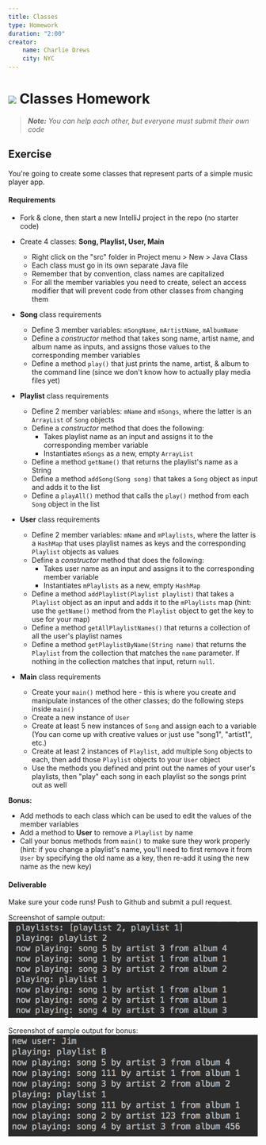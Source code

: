 ```yaml
---
title: Classes
type: Homework
duration: "2:00"
creator:
    name: Charlie Drews
    city: NYC
---
```


# ![](https://ga-dash.s3.amazonaws.com/production/assets/logo-9f88ae6c9c3871690e33280fcf557f33.png) Classes Homework

> ***Note:*** _You can help each other, but everyone must submit their own code_

## Exercise

You're going to create some classes that represent parts of a simple music player app.

#### Requirements

- Fork & clone, then start a new IntelliJ project in the repo (no starter code)
- Create 4 classes: **Song, Playlist, User, Main**
  - Right click on the "src" folder in Project menu > New > Java Class
  - Each class must go in its own separate Java file
  - Remember that by convention, class names are capitalized
  - For all the member variables you need to create, select an access modifier that will prevent code from other classes from changing them

- **Song** class requirements
  - Define 3 member variables: `mSongName`, `mArtistName`, `mAlbumName`
  - Define a *constructor* method that takes song name, artist name, and album name as inputs, and assigns those values to the corresponding member variables
  - Define a method `play()` that just prints the name, artist, & album to the command line (since we don't know how to actually play media files yet)

- **Playlist** class requirements
  - Define 2 member variables: `mName` and `mSongs`, where the latter is an `ArrayList` of `Song` objects
  - Define a *constructor* method that does the following:
    - Takes playlist name as an input and assigns it to the corresponding member variable
    - Instantiates `mSongs` as a new, empty `ArrayList`
  - Define a method `getName()` that returns the playlist's name as a String
  - Define a method `addSong(Song song)` that takes a `Song` object as input and adds it to the list
  - Define a `playAll()` method that calls the `play()` method from each `Song` object in the list

- **User** class requirements
  - Define 2 member variables: `mName` and `mPlaylists`, where the latter is a `HashMap` that uses playlist names as keys and the corresponding `Playlist` objects as values
  - Define a *constructor* method that does the following:
    - Takes user name as an input and assigns it to the corresponding member variable
    - Instantiates `mPlaylists` as a new, empty `HashMap`
  - Define a method `addPlaylist(Playlist playlist)` that takes a `Playlist` object as an input and adds it to the `mPlaylists` map (hint: use the `getName()` method from the `Playlist` object to get the key to use for your map)
  - Define a method `getAllPlaylistNames()` that returns a collection of all the user's playlist names
  - Define a method `getPlaylistByName(String name)` that returns the `Playlist` from the collection that matches the `name` parameter. If nothing in the collection matches that input, return `null`.

- **Main** class requirements
  - Create your `main()` method here - this is where you create and manipulate instances of the other classes; do the following steps inside `main()`
  - Create a new instance of `User`
  - Create at least 5 new instances of `Song` and assign each to a variable (You can come up with creative values or just use "song1", "artist1", etc.)
  - Create at least 2 instances of `Playlist`, add multiple `Song` objects to each, then add those `Playlist` objects to your `User` object
  - Use the methods you defined and print out the names of your user's playlists, then "play" each song in each playlist so the songs print out as well

**Bonus:**
- Add methods to each class which can be used to edit the values of the member variables
- Add a method to **User** to remove a `Playlist` by name
- Call your bonus methods from `main()` to make sure they work properly (hint: if you change a playlist's name, you'll need to first remove it from `User` by specifying the old name as a key, then re-add it using the new name as the new key)

#### Deliverable

Make sure your code runs! Push to Github and submit a pull request.

Screenshot of sample output:
![sample output](screenshots/sample-output.png)

Screenshot of sample output for bonus:
![sample bonus ouput](screenshots/sample-bonus-output.png)
